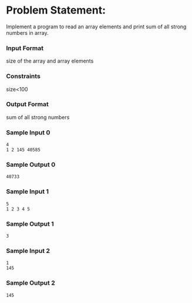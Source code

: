 # Problem Statement:

Implement a program to read an array elements and print sum of all strong numbers in array.

### Input Format

size of the array and array elements

### Constraints

size<100

### Output Format

sum of all strong numbers

### Sample Input 0
```
4
1 2 145 40585
```
### Sample Output 0
```
40733
```
### Sample Input 1
```
5
1 2 3 4 5
```
### Sample Output 1
```
3
```
### Sample Input 2
```
1
145
```
### Sample Output 2
```
145
```
